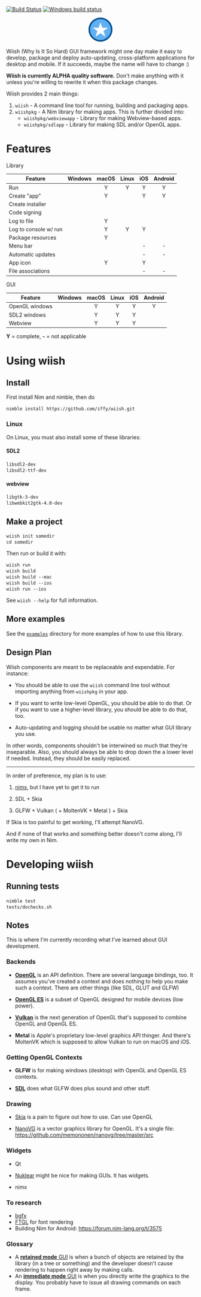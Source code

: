 [![Build Status](https://travis-ci.org/iffy/wiish.svg?branch=master)](https://travis-ci.org/iffy/wiish)
[![Windows build status](https://ci.appveyor.com/api/projects/status/hnv03meyx4absx4t/branch/master?svg=true)](https://ci.appveyor.com/project/iffy/wiish/branch/master)

<div style="text-align:center;"><img src="./logo.png"></div>

Wiish (Why Is It So Hard) GUI framework might one day make it easy to develop, package and deploy auto-updating,  cross-platform applications for desktop and mobile.  If it succeeds, maybe the name will have to change :)

**Wiish is currently ALPHA quality software.**  Don't make anything with it unless you're willing to rewrite it when this package changes.

Wiish provides 2 main things:

1. `wiish` - A command line tool for running, building and packaging apps.
2. `wiishpkg` - A Nim library for making apps.  This is further divided into:
    - `wiishpkg/webviewapp` - Library for making Webview-based apps.
    - `wiishpkg/sdlapp` - Library for making SDL and/or OpenGL apps.

# Features

Library

| Feature                | Windows | macOS | Linux | iOS | Android |
|------------------------|:-------:|:-----:|:-----:|:---:|:-------:|
| Run                    |         |   Y   |   Y   |  Y  |    Y    |
| Create "app"           |         |   Y   |       |  Y  |    Y    |
| Create installer       |         |       |       |     |         |
| Code signing           |         |       |       |     |         |
| Log to file            |         |   Y   |       |     |         |
| Log to console w/ run  |         |   Y   |   Y   |  Y  |         |
| Package resources      |         |   Y   |       |     |         |
| Menu bar               |         |       |       |  -  |    -    |
| Automatic updates      |         |       |       |  -  |    -    |
| App icon               |         |   Y   |       |  Y  |         |
| File associations      |         |       |       |  -  |    -    |

GUI

| Feature                | Windows | macOS | Linux | iOS | Android |
|------------------------|:-------:|:-----:|:-----:|:---:|:-------:|
| OpenGL windows         |         |   Y   |   Y   |  Y  |    Y    |
| SDL2 windows           |         |   Y   |   Y   |  Y  |         |
| Webview                |         |   Y   |   Y   |  Y  |         |

**Y** = complete, **-** = not applicable

# Using wiish

## Install

First install Nim and nimble, then do

~~~
nimble install https://github.com/iffy/wiish.git
~~~

### Linux

On Linux, you must also install some of these libraries:

#### SDL2

~~~
libsdl2-dev
libsdl2-ttf-dev
~~~

#### webview

~~~
libgtk-3-dev
libwebkit2gtk-4.0-dev
~~~


## Make a project

```
wiish init somedir
cd somedir
```

Then run or build it with:

```
wiish run
wiish build
wiish build --mac
wiish build --ios
wiish run --ios
```

See `wiish --help` for full information.

## More examples

See the [`examples`](./examples) directory for more examples of how to use this library.

## Design Plan

Wiish components are meant to be replaceable and expendable.  For instance:

- You should be able to use the `wiish` command line tool without importing anything from `wiishpkg` in your app.  

- If you want to write low-level OpenGL, you should be able to do that.  Or if you want to use a higher-level library, you should be able to do that, too.

- Auto-updating and logging should be usable no matter what GUI library you use.

In other words, components shouldn't be interwined so much that they're inseparable.  Also, you should always be able to drop down the a lower level if needed.  Instead, they should be easily replaced.

---

In order of preference, my plan is to use:

1. [nimx](https://github.com/yglukhov/nimx), but I have yet to get it to run

2. SDL + Skia

3. GLFW + Vulkan ( + MoltenVK + Metal ) + Skia

If Skia is too painful to get working, I'll attempt NanoVG.

And if none of that works and something better doesn't come along, I'll write my own in Nim.


# Developing wiish

## Running tests

~~~
nimble test
tests/dochecks.sh
~~~

## Notes

This is where I'm currently recording what I've learned about GUI development.

### Backends

- [**OpenGL**](https://en.wikipedia.org/wiki/OpenGL#Vulkan) is an API definition.  There are several language bindings, too.  It assumes you've created a context and does nothing to help you make such a context.  There are other things (like SDL, GLUT and GLFW)

- [**OpenGL ES**](https://www.khronos.org/opengles/) is a subset of OpenGL designed for mobile devices (low power).

- [**Vulkan**](https://en.wikipedia.org/wiki/Vulkan_(API)) is the next generation of OpenGL that's supposed to combine OpenGL and OpenGL ES.

- **Metal** is Apple's proprietary low-level graphics API thinger.  And there's MoltenVK which is supposed to allow Vulkan to run on macOS and iOS.

### Getting OpenGL Contexts

- **GLFW** is for making windows (desktop) with OpenGL and OpenGL ES contexts.

- [**SDL**](https://www.khronos.org/opengl/wiki/Related_toolkits_and_APIs) does what GLFW does plus sound and other stuff.



### Drawing

- [Skia](https://en.wikipedia.org/wiki/Skia_Graphics_Engine) is a pain to figure out how to use.  Can use OpenGL

- [NanoVG](https://github.com/memononen/nanovg) is a vector graphics library for OpenGL.  It's a single file: <https://github.com/memononen/nanovg/tree/master/src>

### Widgets

- Qt

- [Nuklear](https://github.com/vurtun/nuklear) might be nice for making GUIs.  It has widgets.

- nimx

### To research

- [bgfx](https://bkaradzic.github.io/bgfx/index.html)
- [FTGL](http://ftgl.sourceforge.net/docs/html/index.html) for font rendering
- Building Nim for Android: <https://forum.nim-lang.org/t/3575>

### Glossary

- A [**retained mode** GUI](https://en.wikipedia.org/wiki/Retained_mode) is when a bunch of objects are retained by the library (in a tree or something) and the developer doesn't cause rendering to happen right away by making calls.
- An [**immediate mode** GUI](https://en.wikipedia.org/wiki/Immediate_mode_(computer_graphics)) is when you directly write the graphics to the display.  You probably have to issue all drawing commands on each frame.

